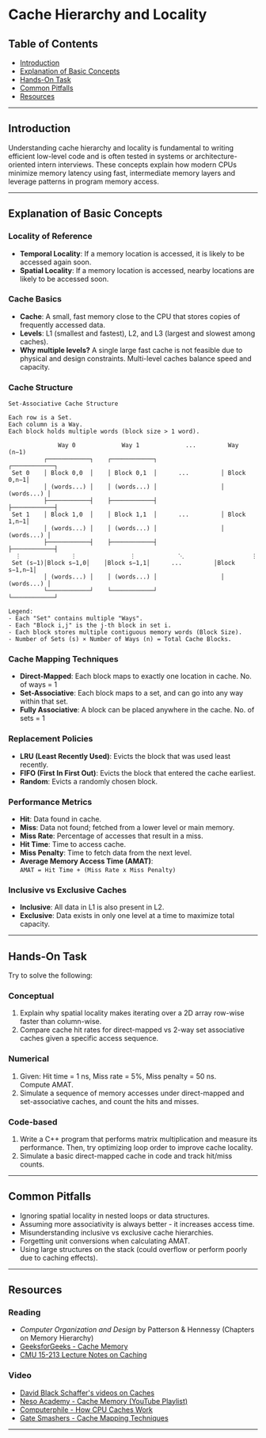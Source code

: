 # Cache Hierarchy and Locality

## Table of Contents

- [Introduction](#introduction)
- [Explanation of Basic Concepts](#explanation-of-basic-concepts)
- [Hands-On Task](#hands-on-task)
- [Common Pitfalls](#common-pitfalls)
- [Resources](#resources)

---

## Introduction

Understanding cache hierarchy and locality is fundamental to writing efficient low-level code and is often tested in systems or architecture-oriented intern interviews. These concepts explain how modern CPUs minimize memory latency using fast, intermediate memory layers and leverage patterns in program memory access.

---

## Explanation of Basic Concepts

### Locality of Reference

- **Temporal Locality**: If a memory location is accessed, it is likely to be accessed again soon.
- **Spatial Locality**: If a memory location is accessed, nearby locations are likely to be accessed soon.

### Cache Basics

- **Cache**: A small, fast memory close to the CPU that stores copies of frequently accessed data.
- **Levels**: L1 (smallest and fastest), L2, and L3 (largest and slowest among caches).
- **Why multiple levels?** A single large fast cache is not feasible due to physical and design constraints. Multi-level caches balance speed and capacity.

### Cache Structure
```
Set-Associative Cache Structure

Each row is a Set.
Each column is a Way.
Each block holds multiple words (block size > 1 word).

              Way 0             Way 1             ...         Way (n−1)
          ┌────────────┐    ┌────────────┐                  ┌────────────┐
 Set 0    │ Block 0,0  │    │ Block 0,1  │      ...         │ Block 0,n−1│
          │ (words...) │    │ (words...) │                  │ (words...) │
          ├────────────┤    ├────────────┤                  ├────────────┤
 Set 1    │ Block 1,0  │    │ Block 1,1  │      ...         │ Block 1,n−1│
          │ (words...) │    │ (words...) │                  │ (words...) │
          ├────────────┤    ├────────────┤                  ├────────────┤
  ⋮              ⋮               ⋮            ⋱                   ⋮
 Set (s−1)│Block s−1,0│    │Block s−1,1│      ...         │Block s−1,n−1│
          │ (words...) │    │ (words...) │                  │ (words...) │
          └────────────┘    └────────────┘                  └────────────┘

Legend:
- Each "Set" contains multiple "Ways".
- Each "Block i,j" is the j-th block in set i.
- Each block stores multiple contiguous memory words (Block Size).
- Number of Sets (s) × Number of Ways (n) = Total Cache Blocks.

```

### Cache Mapping Techniques

- **Direct-Mapped**: Each block maps to exactly one location in cache. No. of ways = 1
- **Set-Associative**: Each block maps to a set, and can go into any way within that set.
- **Fully Associative**: A block can be placed anywhere in the cache. No. of sets = 1

### Replacement Policies

- **LRU (Least Recently Used)**: Evicts the block that was used least recently.
- **FIFO (First In First Out)**: Evicts the block that entered the cache earliest.
- **Random**: Evicts a randomly chosen block.

### Performance Metrics

- **Hit**: Data found in cache.
- **Miss**: Data not found; fetched from a lower level or main memory.
- **Miss Rate**: Percentage of accesses that result in a miss.
- **Hit Time**: Time to access cache.
- **Miss Penalty**: Time to fetch data from the next level.
- **Average Memory Access Time (AMAT)**:  
  `AMAT = Hit Time + (Miss Rate x Miss Penalty)`

### Inclusive vs Exclusive Caches

- **Inclusive**: All data in L1 is also present in L2.
- **Exclusive**: Data exists in only one level at a time to maximize total capacity.

---

## Hands-On Task

Try to solve the following:

### Conceptual

1. Explain why spatial locality makes iterating over a 2D array row-wise faster than column-wise.
2. Compare cache hit rates for direct-mapped vs 2-way set associative caches given a specific access sequence.

### Numerical

1. Given: Hit time = 1 ns, Miss rate = 5%, Miss penalty = 50 ns.  
   Compute AMAT.
2. Simulate a sequence of memory accesses under direct-mapped and set-associative caches, and count the hits and misses.

### Code-based

1. Write a C++ program that performs matrix multiplication and measure its performance. Then, try optimizing loop order to improve cache locality.
2. Simulate a basic direct-mapped cache in code and track hit/miss counts.

---

## Common Pitfalls

- Ignoring spatial locality in nested loops or data structures.
- Assuming more associativity is always better - it increases access time.
- Misunderstanding inclusive vs exclusive cache hierarchies.
- Forgetting unit conversions when calculating AMAT.
- Using large structures on the stack (could overflow or perform poorly due to caching effects).

---

## Resources

### Reading

- *Computer Organization and Design* by Patterson & Hennessy (Chapters on Memory Hierarchy)
- [GeeksforGeeks - Cache Memory](https://www.geeksforgeeks.org/cache-memory-in-computer-organization/)
- [CMU 15-213 Lecture Notes on Caching](https://www.cs.cmu.edu/afs/cs/academic/class/15213-s11/www/index.html)

### Video

- [David Black Schaffer's videos on Caches](https://www.youtube.com/@davidblack-schaffer1906/featured)
- [Neso Academy - Cache Memory (YouTube Playlist)](https://youtu.be/Ez_kyBS-y5w?si=vFNvyghcZoxKhEeO)
- [Computerphile - How CPU Caches Work](https://youtu.be/SAk-6gVkio0?si=VgtoGT8CJgNoA5cq)
- [Gate Smashers - Cache Mapping Techniques](https://youtu.be/m1dA7D6c3C0?si=AJ-IeSfm8fruJ1gE)

---

